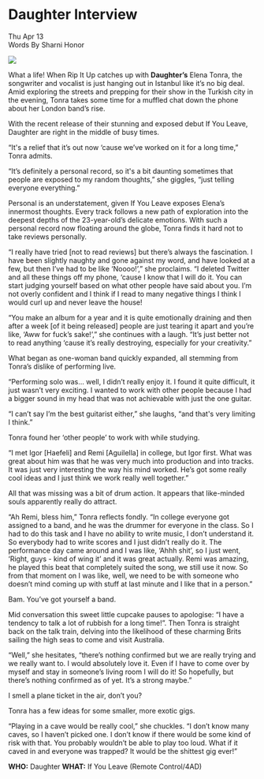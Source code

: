 # Daughter Interview

Thu Apr 13 \
Words By Sharni Honor 

<img src="/Images/Stacey Hatfield/">

What a life! When Rip It Up catches up with **Daughter’s** Elena Tonra, the songwriter and vocalist is just hanging out in Istanbul like it’s no big deal. Amid exploring the streets and prepping for their show in the Turkish city in the evening, Tonra takes some time for a muffled chat down the phone about her London band’s rise.

With the recent release of their stunning and exposed debut If You Leave, Daughter are right in the middle of busy times.

“It's a relief that it’s out now ‘cause we’ve worked on it for a long time,” Tonra admits.

“It’s definitely a personal record, so it's a bit daunting sometimes that people are exposed to my random thoughts,” she giggles, “just telling everyone everything.”

Personal is an understatement, given If You Leave exposes Elena’s innermost thoughts. Every track follows a new path of exploration into the deepest depths of the 23-year-old’s delicate emotions. With such a personal record now floating around the globe, Tonra finds it hard not to take reviews personally.

“I really have tried [not to read reviews] but there’s always the fascination. I have been slightly naughty and gone against my word, and have looked at a few, but then I’ve had to be like ‘Noooo!’,” she proclaims. “I deleted Twitter and all these things off my phone, ‘cause I know that I will do it. You can start judging yourself based on what other people have said about you. I’m not overly confident and I think if I read to many negative things I think I would curl up and never leave the house!

“You make an album for a year and it is quite emotionally draining and then after a week [of it being released] people are just tearing it apart and you’re like, ‘Aww for fuck’s sake!’,” she continues with a laugh. “It’s just better not to read anything ‘cause it’s really destroying, especially for your creativity.”

What began as one-woman band quickly expanded, all stemming from Tonra’s dislike of performing live.

“Performing solo was… well, I didn’t really enjoy it. I found it quite difficult, it just wasn’t very exciting. I wanted to work with other people because I had a bigger sound in my head that was not achievable with just the one guitar.

“I can’t say I’m the best guitarist either,” she laughs, “and that's very limiting I think.”

Tonra found her ‘other people’ to work with while studying.

“I met Igor [Haefeli] and Remi [Aguilella] in college, but Igor first. What was great about him was that he was very much into production and into tracks. It was just very interesting the way his mind worked. He’s got some really cool ideas and I just think we work really well together.”

All that was missing was a bit of drum action. It appears that like-minded souls apparently really do attract.

“Ah Remi, bless him,” Tonra reflects fondly. “In college everyone got assigned to a band, and he was the drummer for everyone in the class. So I had to do this task and I have no ability to write music, I don’t understand it. So everybody had to write scores and I just didn’t really do it. The performance day came around and I was like, ‘Ahhh shit’, so I just went, ‘Right, guys - kind of wing it’ and it was great actually. Remi was amazing, he played this beat that completely suited the song, we still use it now. So from that moment on I was like, well, we need to be with someone who doesn’t mind coming up with stuff at last minute and I like that in a person.”

Bam. You’ve got yourself a band.

Mid conversation this sweet little cupcake pauses to apologise: “I have a tendency to talk a lot of rubbish for a long time!”. Then Tonra is straight back on the talk train, delving into the likelihood of these charming Brits sailing the high seas to come and visit Australia.

“Well,” she hesitates, “there’s nothing confirmed but we are really trying and we really want to. I would absolutely love it. Even if I have to come over by myself and stay in someone’s living room I will do it! So hopefully, but there’s nothing confirmed as of yet. It’s a strong maybe.”

I smell a plane ticket in the air, don’t you?

Tonra has a few ideas for some smaller, more exotic gigs.

“Playing in a cave would be really cool,” she chuckles. “I don’t know many caves, so I haven’t picked one. I don’t know if there would be some kind of risk with that. You probably wouldn’t be able to play too loud. What if it caved in and everyone was trapped? It would be the shittest gig ever!”

**WHO:** Daughter
**WHAT:** If You Leave (Remote Control/4AD)



